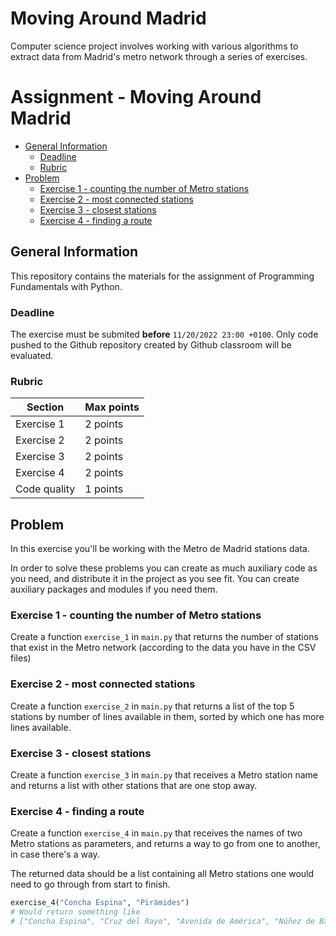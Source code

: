 # Moving Around Madrid
Computer science project involves working with various algorithms to extract data from Madrid's metro network through a series of exercises.

# Assignment - Moving Around Madrid

<!-- vscode-markdown-toc -->
* [General Information](#GeneralInformation)
	* [Deadline](#Deadline)
	* [Rubric](#Rubric)
* [Problem](#Problem)
	* [Exercise 1 - counting the number of Metro stations](#Exercise1-countingthenumberofMetrostations)
	* [Exercise 2 - most connected stations](#Exercise2-mostconnectedstations)
	* [Exercise 3 - closest stations](#Exercise3-closeststations)
	* [Exercise 4 - finding a route](#Exercise4-findingaroute)

<!-- vscode-markdown-toc-config
	numbering=false
	autoSave=false
	/vscode-markdown-toc-config -->
<!-- /vscode-markdown-toc -->

## <a name='GeneralInformation'></a>General Information

This repository contains the materials for the assignment of Programming Fundamentals with Python.

### <a name='Deadline'></a>Deadline

The exercise must be submited **before** `11/20/2022 23:00 +0100`.  Only code pushed to the Github repository created by Github classroom will be evaluated.

### <a name='Rubric'></a>Rubric

| Section    | Max points |
|------------|------------|
| Exercise 1 | 2 points   |
| Exercise 2 | 2 points   |
| Exercise 3 | 2 points   |
| Exercise 4 | 2 points   |
| Code quality | 1 points   |


## <a name='Problem'></a>Problem

In this exercise you'll be working with the Metro de Madrid stations data.

In order to solve these problems you can create as much auxiliary code as you need, and distribute it in the project as you see fit.  You can create auxiliary packages and modules if you need them.

### <a name='Exercise1-countingthenumberofMetrostations'></a>Exercise 1 - counting the number of Metro stations

Create a function `exercise_1` in `main.py` that returns the number of stations that exist in the Metro network (according to the data you have in the CSV files)

### <a name='Exercise2-mostconnectedstations'></a>Exercise 2 - most connected stations

Create a function `exercise_2` in `main.py` that returns a list of the top 5 stations by number of lines available in them, sorted by which one has more lines available.

### <a name='Exercise3-closeststations'></a>Exercise 3 - closest stations

Create a function `exercise_3` in `main.py` that receives a Metro station name and returns a list with other stations that are one stop away.

### <a name='Exercise4-findingaroute'></a>Exercise 4 - finding a route

Create a function `exercise_4` in `main.py` that receives the names of two Metro stations as parameters, and returns a way to go from one to another, in case there's a way.

The returned data should be a list containing all Metro stations one would need to go through from start to finish.

```python
exercise_4("Concha Espina", "Pirámides")
# Would return something like
# ["Concha Espina", "Cruz del Rayo", "Avenida de América", "Núñez de Balboa", "Príncipe de Vergara", "Retiro", "Banco de España", "Sevilla", "Sol", "Opera", "La Latina", "Puerta de Toledo", "Acacias", "Pirámides"]
```




[^1]: This requirement will be fulfilled if there's at least one commit by each member of the group

